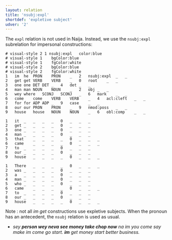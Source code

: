 ```yaml
---
layout: relation
title: 'nsubj:expl'
shortdef: 'expletive subject'
udver: '2'
---
```


The `expl` relation is not used in Naija. Instead, we use the `nsubj:expl` subrelation for impersonal constructions:


~~~ conllu
# visual-style 2 1 nsubj:expl	color:blue
# visual-style 1	bgColor:blue
# visual-style 1	fgColor:white
# visual-style 2	bgColor:blue
# visual-style 2	fgColor:white
1	im	he	PRON	PRON	_	2	nsubj:expl	_	_
2	get	get	VERB	VERB	_	0	root	_	_
3	one	one	DET	DET	_	4	det	_	_
4	man	man	NOUN	NOUN	_	2	obj	_	_
5	wey	where	SCONJ	SCONJ	_	6	mark	_	_
6	come	come	VERB	VERB	_	4	acl:cleft	_	_
7	for	for	ADP	ADP	_	9	case	_	_
8	our	our	PRON	PRON	_	9	nmod:poss	_	_
9	house	house	NOUN	NOUN	_	6	obl:comp	_	_

1	it	_	_	_	_	0	_	_	_
2	get	_	_	_	_	0	_	_	_
3	one	_	_	_	_	0	_	_	_
4	man	_	_	_	_	0	_	_	_
5	that	_	_	_	_	0	_	_	_
6	came	_	_	_	_	0	_	_	_
7	to	_	_	_	_	0	_	_	_
8	our	_	_	_	_	0	_	_	_
9	house	_	_	_	_	0	_	_	_

1	There	_	_	_	_	0	_	_	_
2	was	_	_	_	_	0	_	_	_
3	a	_	_	_	_	0	_	_	_
4	man	_	_	_	_	0	_	_	_
5	who	_	_	_	_	0	_	_	_
6	came	_	_	_	_	0	_	_	_
7	to	_	_	_	_	0	_	_	_
8	our	_	_	_	_	0	_	_	_
9	house	_	_	_	_	0	_	_	_
~~~

Note : not all _im get_ constructions use expletive subjects. When the pronoun has an antecedent, the `nsubj` relation is used as usual.

+ _sey <b>person wey neva see money take chop now</b> na im you come say make im come go start. <b>im</b> get money start better business._
